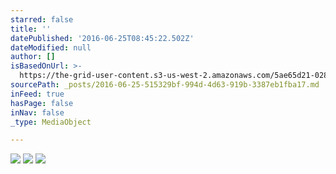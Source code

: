 ```yaml
---
starred: false
title: ''
datePublished: '2016-06-25T08:45:22.502Z'
dateModified: null
author: []
isBasedOnUrl: >-
  https://the-grid-user-content.s3-us-west-2.amazonaws.com/5ae65d21-028a-495a-bfc4-31c68e3fb603.jpg
sourcePath: _posts/2016-06-25-515329bf-994d-4d63-919b-3387eb1fba17.md
inFeed: true
hasPage: false
inNav: false
_type: MediaObject

---
```

![](https://the-grid-user-content.s3-us-west-2.amazonaws.com/5ae65d21-028a-495a-bfc4-31c68e3fb603.jpg)
![](https://the-grid-user-content.s3-us-west-2.amazonaws.com/5544674b-0609-401d-9c77-35fa4e97d792.jpg)
![](https://the-grid-user-content.s3-us-west-2.amazonaws.com/ff9331b6-32ae-434f-b32a-076e93c47aa5.jpg)